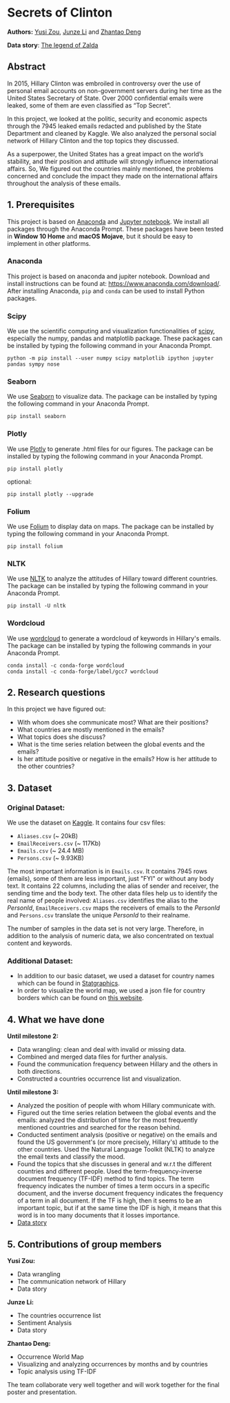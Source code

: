 # Secrets of Clinton
**Authors:** [Yusi Zou](https://github.com/yusiZou), [Junze Li](https://github.com/JunzeLeo) and [Zhantao Deng](https://github.com/GentleDell)

**Data story**: [The legend of Zalda](https://thelegendofzalda.github.io)

## Abstract
In 2015, Hillary Clinton was embroiled in controversy over the use of personal email accounts on non-government servers during her time as the United States Secretary of State. Over 2000 confidential emails were leaked, some of them are even classified as “Top Secret”. 

In this project, we looked at the politic, security and economic aspects through the 7945 leaked emails redacted and published by the State Department and cleaned by Kaggle. We also analyzed the personal social network of Hillary Clinton and the top topics they discussed.

As a superpower, the United States has a great impact on the world’s stability, and their position and attitude will strongly influence international affairs. So, We figured out the countries mainly mentioned, the problems concerned and conclude the impact they made on the international affairs throughout the analysis of these emails.

## 1. Prerequisites
This project is based on [Anaconda](https://www.anaconda.com/) and [Jupyter notebook](https://jupyter.org/).  We install all packages through the Anaconda Prompt. These packages have been tested in **Window 10 Home** and **macOS Mojave**, but it should be easy to implement in other platforms. 

### Anaconda
This project is based on anaconda and jupiter notebook. Download and install instructions can be found at: https://www.anaconda.com/download/. After installing Anaconda, `pip` and `conda` can be used to install Python packages.

### Scipy
We use the scientific computing and visualization functionalities of [scipy](https://www.scipy.org/install.html), especially the numpy, pandas and matplotlib package. These packages can be installed by typing the following command in your Anaconda Prompt.
```
python -m pip install --user numpy scipy matplotlib ipython jupyter pandas sympy nose
```

### Seaborn
We use [Seaborn](https://seaborn.pydata.org/) to visualize data. The package can be installed by typing the following command in your Anaconda Prompt.
```
pip install seaborn
```

### Plotly
We use [Plotly](https://plot.ly/) to generate .html files for our figures. The package can be installed by typing the following command in your Anaconda Prompt.
```
pip install plotly 
```
optional:
```
pip install plotly --upgrade
```

### Folium
We use [Folium](https://pypi.org/project/folium/) to display data on maps. The package can be installed by typing the following command in your Anaconda Prompt.
```
pip install folium
```

### NLTK
We use [NLTK](https://www.nltk.org/) to analyze the attitudes of Hillary toward different countries. The package can be installed by typing the following command in your Anaconda Prompt.
```
pip install -U nltk
```

### Wordcloud
We use [wordcloud](https://amueller.github.io/word_cloud/index.html) to generate a wordcloud of keywords in Hillary's emails. The package can be installed by typing the following commands in your Anaconda Prompt.
```
conda install -c conda-forge wordcloud 
conda install -c conda-forge/label/gcc7 wordcloud 
```

## 2. Research questions
In this project we have figured out:
- With whom does she communicate most? What are their positions?
- What countries are mostly mentioned in the emails?
- What topics does she discuss?
- What is the time series relation between the global events and the emails?
- Is her attitude positive or negative in the emails? How is her attitude to the other countries?

## 3. Dataset
### Original Dataset:
We use the dataset on [Kaggle](https://www.kaggle.com/kaggle/hillary-clinton-emails). It contains four csv files: 
- `Aliases.csv` (~ 20kB)
- `EmailReceivers.csv` (~ 117Kb)
- `Emails.csv` (~ 24.4 MB)
- `Persons.csv` (~ 9.93KB)

The most important information is in `Emails.csv`. It contains 7945 rows (emails), some of them are less important, just "FYI" or without any body text. It contains 22 columns, including the alias of sender and receiver, the sending time and the body text. The other data files help us to identify the real name of people involved: `Aliases.csv` identifies the alias to the _PersonId_, `EmailReceivers.csv` maps the receivers of emails to the _PersonId_ and `Persons.csv` translate the unique _PersonId_ to their realname.

The number of samples in the data set is not very large. Therefore, in addition to the analysis of numeric data, we also concentrated on textual content and keywords.

### Additional Dataset:
- In addition to our basic dataset, we used a dataset for country names which can be found in [Statgraphics](http://www.statgraphics.com/). 
- In order to visualize the world map, we used a json file for country borders which can be found on [this website](https://geojson-maps.ash.ms/). 

## 4. What we have done
**Until milestone 2:**
- Data wrangling: clean and deal with invalid or missing data.
- Combined and merged data files for further analysis.
- Found the communication frequency between Hillary and the others in both directions.
- Constructed a countries occurrence list and visualization.

**Until milestone 3:**
- Analyzed the position of people with whom Hillary communicate with.
- Figured out the time series relation between the global events and the emails: analyzed the distribution of time for the most frequently mentioned countries and searched for the reason behind.
- Conducted sentiment analysis (positive or negative) on the emails and found the US government's (or more precisely, Hillary's) attitude to the other countries. Used the Natural Language Toolkit (NLTK) to analyze the email texts and classify the mood.
- Found the topics that she discusses in general and w.r.t the different countries and different people. Used the term-frequency-inverse document frequency (TF-IDF) method to find topics. The term frequency indicates the number of times a term occurs in a specific document, and the inverse document frequency indicates the frequency of a term in all document. If the TF is high, then it seems to be an important topic, but if at the same time the IDF is high, it means that this word is in too many documents that it losses importance.
- [Data story](https://thelegendofzalda.github.io)

## 5. Contributions of group members
**Yusi Zou:**
- Data wrangling
- The communication network of Hillary
- Data story

**Junze Li:**
- The countries occurrence list
- Sentiment Analysis
- Data story

**Zhantao Deng:**
- Occurrence World Map
- Visualizing and analyzing occurrences by months and by countries
- Topic analysis using TF-IDF

The team collaborate very well together and will work together for the final poster and presentation.
